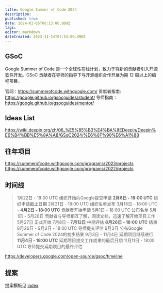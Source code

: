 ```yaml
---
title: Google Summer of Code 2024
description: 
published: true
date: 2024-02-05T08:13:06.889Z
tags: 
editor: markdown
dateCreated: 2023-11-14T07:53:00.496Z
---
```


## GSoC

Google Summer of Code 是一个全球性在线计划，致力于将新的贡献者引入开源软件开发。GSoC 贡献者在导师的指导下与开源组织合作开展为期 12 周以上的编程项目。

官网：<https://summerofcode.withgoogle.com/>
贡献者指南: <https://google.github.io/gsocguides/student/>
导师指南：<https://google.github.io/gsocguides/mentor/>

## Ideas List

https://wiki.deepin.org/zh/06_%E5%85%B3%E4%BA%8EDeepin/Deepin%E6%B4%BB%E5%8A%A8/GSoC2024/%E6%8F%90%E6%A1%88

## 往年项目

<https://summerofcode.withgoogle.com/programs/2023/projects>
<https://summerofcode.withgoogle.com/programs/2022/projects>


## 时间线

> 1月22日 - 18:00 UTC 组织开始向Google提交申请
> **2月6日 - 18:00 UTC** 组织申请截止日期
> 2月21日 - 18:00 UTC 组织名单发布
> 3月18日 - 18:00 UTC - **4月2日 - 18:00 UTC** 贡献者开始申请
> 5月1日 - 18:00 UTC 公布名单
> 5月1日 - 5月26日 贡献者与导师相互了解，阅读文档，迅速了解开始项目工作
> 5月27日 正式开始
> 7月8日 - **7月12日** 中期评估
> **8月26日 - 18:00 UTC** 结束
> 8月26日 - 9月2日 - 18:00 UTC 导师提交评估
> 9月3日 公布Google Summer of Code 2024的初步结果
> 9月3日 - 11月4日 延期项目继续进行
> **11月4日 - 18:00 UTC** 延期项目提交工作成果的最后日期
> 11月11日 - 18:00 UTC 导师提交延期项目的最终评估

<https://developers.google.com/open-source/gsoc/timeline>

## 提案

提案模板见 [index](/zh/06_关于Deepin/Deepin活动/GSoC2024/提案/index)